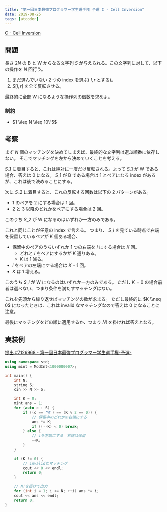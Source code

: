 ```yaml
---
title: "第一回日本最強プログラマー学生選手権 予選 C - Cell Inversion"
date: 2019-08-25
tags: [atcoder]
---
```


[C - Cell Inversion](https://atcoder.jp/contests/jsc2019-qual/tasks/jsc2019_qual_c)

## 問題

長さ $2N$ の B と W からなる文字列 $S$ が与えられる。この文字列に対して、以下の操作を $N$ 回行う。

1. まだ選んでいない 2 つの index を選ぶ( $l, r$ とする)。
2. $S[l, r]$ を全て反転させる。

最終的に全部 W になるような操作列の個数を求めよ。

### 制約

- $1 \\leq N \\leq 10\^5$

## 考察

まず $N$ 個のマッチングを決めてしまえば、最終的な文字列は選ぶ順番に依存しない。
そこでマッチングを左から決めていくことを考える。

$S\_1$ に着目すると、これは絶対に一度だけ反転される。よって $S\_1$ が W である場合、答えは $0$ になる。
$S\_1$ が B である場合は 1 とペアになる index があるが、これは後で決めることにする。

次に $S\_2$ に着目すると、これの反転する回数は以下の 2 パターンがある。

- 1 のペアを 2 にする場合は 1 回。
- 2 と 3 以降のどれかをペアにする場合は 2 回。

このうち $S\_2$ が W になるのはいずれか一方のみである。

これと同じことが任意の index で言える。
つまり、 $S\_i$ を見ている時点で右端を保留しているペアが $K$ 個ある場合、

- 保留中のペアのうちいずれか 1 つの右端を $i$ にする場合は $K$ 回。
  - どれと $i$ をペアにするかが $K$ 通りある。
  - $K$ は 1 減る。
- $i$ をペアの左端にする場合は $K + 1$ 回。
- $K$ は 1 増える。

このうち $S\_i$ が W になるのはいずれか一方のみである。
ただし $K = 0$ の場合前者は選べない、つまり条件を満たすマッチングはない。

これを先頭から繰り返せばマッチングの数が求まる。
ただし最終的に $K \\neq 0$ になったときは、これは invalid なマッチングなので答えは 0 になることに注意。

最後にマッチングをどの順に適用するか、つまり $N!$ を掛ければ答えとなる。

## 実装例

[提出 #7126968 - 第一回日本最強プログラマー学生選手権-予選-](https://atcoder.jp/contests/jsc2019-qual/submissions/7126968)

```cpp
using namespace std;
using mint = ModInt<1000000007>;

int main() {
    int N;
    string S;
    cin >> N >> S;

    int K = 0;
    mint ans = 1;
    for (auto c : S) {
        if ((c == 'W') == (K % 2 == 0)) {
            // 保留中のどれかの右端にする
            ans *= K;
            if ((--K) < 0) break;
        } else {
            // iを左端にする　右端は保留
            ++K;
        }
    }

    if (K != 0) {
        // invalidなマッチング
        cout << 0 << endl;
        return 0;
    }

    // N!を掛けて出力
    for (int i = 1; i <= N; ++i) ans *= i;
    cout << ans << endl;
    return 0;
}
```

